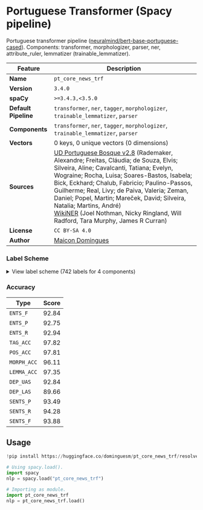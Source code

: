 # Portuguese Transformer (Spacy pipeline)

Portuguese transformer pipeline ([neuralmind/bert-base-portuguese-cased](https://huggingface.co/neuralmind/bert-base-portuguese-cased)). Components: transformer, morphologizer, parser, ner, attribute_ruler, lemmatizer (trainable_lemmatizer).

| Feature | Description |
| --- | --- |
| **Name** | `pt_core_news_trf` |
| **Version** | `3.4.0` |
| **spaCy** | `>=3.4.3,<3.5.0` |
| **Default Pipeline** | `transformer`, `ner`, `tagger`, `morphologizer`, `trainable_lemmatizer`, `parser` |
| **Components** | `transformer`, `ner`, `tagger`, `morphologizer`, `trainable_lemmatizer`, `parser` |
| **Vectors** | 0 keys, 0 unique vectors (0 dimensions) |
| **Sources** | [UD Portuguese Bosque v2.8](https://github.com/UniversalDependencies/UD_Portuguese-Bosque) (Rademaker, Alexandre; Freitas, Cláudia; de Souza, Elvis; Silveira, Aline; Cavalcanti, Tatiana; Evelyn, Wograine; Rocha, Luisa; Soares-Bastos, Isabela; Bick, Eckhard; Chalub, Fabricio; Paulino-Passos, Guilherme; Real, Livy; de Paiva, Valeria; Zeman, Daniel; Popel, Martin; Mareček, David; Silveira, Natalia; Martins, André)<br />[WikiNER](https://figshare.com/articles/Learning_multilingual_named_entity_recognition_from_Wikipedia/5462500) (Joel Nothman, Nicky Ringland, Will Radford, Tara Murphy, James R Curran) |
| **License** | `CC BY-SA 4.0` |
| **Author** | [Maicon Domingues](http://nlp.rocks) |

### Label Scheme

<details>

<summary>View label scheme (742 labels for 4 components)</summary>

| Component | Labels |
| --- | --- |
| **`ner`** | `LOC`, `MISC`, `ORG`, `PER` |
| **`tagger`** | `ADJ`, `ADJ_ADJ`, `ADJ_NOUN`, `ADP`, `ADP_ADV`, `ADP_DET`, `ADP_NUM`, `ADP_PRON`, `ADP_PROPN`, `ADV`, `ADV_PRON`, `AUX`, `AUX_PRON`, `CCONJ`, `CCONJ_PRON`, `DET`, `INTJ`, `NOUN`, `NUM`, `PART`, `PART_NOUN`, `PART_NUM`, `PRON`, `PROPN`, `PROPN_PROPN`, `PUNCT`, `SCONJ`, `SCONJ_DET`, `SCONJ_PRON`, `SYM`, `VERB`, `VERB_PRON`, `VERB_PRON_PRON`, `VERB_SCONJ`, `X` |
| **`morphologizer`** | `Gender=Masc\|Number=Sing\|POS=PROPN`, `Definite=Def\|Gender=Masc\|Number=Sing\|POS=ADP\|PronType=Art`, `Gender=Masc\|Number=Sing\|POS=NOUN`, `Gender=Fem\|Number=Sing\|POS=PROPN`, `ExtPos=PROPN\|Gender=Fem\|Number=Sing\|POS=PROPN`, `Number=Sing\|POS=PROPN`, `Gender=Fem\|Number=Sing\|POS=VERB\|VerbForm=Part`, `POS=ADV`, `Mood=Ind\|Number=Sing\|POS=VERB\|Person=3\|Tense=Pres\|VerbForm=Fin`, `Definite=Ind\|Gender=Masc\|Number=Sing\|POS=DET\|PronType=Art`, `Gender=Masc\|Number=Sing\|POS=ADJ\|Typo=Yes`, `POS=PUNCT`, `POS=VERB\|VerbForm=Ger`, `Definite=Ind\|Gender=Fem\|Number=Sing\|POS=DET\|PronType=Art`, `Gender=Fem\|Number=Sing\|POS=NOUN`, `Gender=Fem\|Number=Sing\|POS=ADJ`, `Definite=Def\|Gender=Fem\|Number=Sing\|POS=DET\|PronType=Art`, `NumType=Card\|POS=NUM`, `POS=SYM`, `Definite=Def\|Gender=Masc\|Number=Plur\|POS=ADP\|PronType=Art`, `Gender=Masc\|Number=Plur\|POS=NOUN`, `Definite=Def\|Gender=Masc\|Number=Sing\|POS=DET\|PronType=Art`, `ExtPos=PROPN\|Gender=Masc\|Number=Sing\|POS=PROPN`, `Gender=Masc\|Number=Sing\|POS=DET\|PronType=Ind`, `Gender=Masc\|Number=Sing\|POS=ADP\|PronType=Dem`, `Gender=Masc\|Number=Sing\|POS=PRON\|PronType=Rel`, `Definite=Def\|Gender=Fem\|Number=Sing\|POS=ADP\|PronType=Art`, `Mood=Ind\|Number=Sing\|POS=AUX\|Person=3\|Tense=Pres\|VerbForm=Fin`, `POS=CCONJ`, `Mood=Ind\|Number=Plur\|POS=VERB\|Person=3\|VerbForm=Fin`, `POS=SCONJ`, `Case=Acc\|Gender=Masc\|Number=Sing\|POS=PRON\|Person=3\|PronType=Prs`, `POS=VERB\|VerbForm=Inf`, `Case=Nom\|Gender=Masc\|Number=Plur\|POS=PRON\|Person=3\|PronType=Prs`, `Case=Acc\|Gender=Masc\|Number=Plur\|POS=PRON\|Person=3\|PronType=Prs`, `Mood=Ind\|Number=Plur\|POS=VERB\|Person=3\|Tense=Pres\|VerbForm=Fin`, `POS=ADV\|Polarity=Neg`, `Gender=Masc\|Number=Sing\|POS=PRON\|PronType=Dem`, `Mood=Ind\|Number=Plur\|POS=AUX\|Person=3\|Tense=Pres\|VerbForm=Fin`, `Gender=Fem\|Number=Plur\|POS=PRON\|PronType=Ind`, `Definite=Def\|Gender=Fem\|Number=Plur\|POS=ADP\|PronType=Art`, `Gender=Fem\|Number=Plur\|POS=NOUN`, `Gender=Masc\|Number=Sing\|POS=ADJ`, `POS=ADP`, `Definite=Def\|Gender=Fem\|Number=Plur\|POS=DET\|PronType=Art`, `Gender=Masc\|NumType=Ord\|Number=Sing\|POS=ADJ`, `POS=AUX\|VerbForm=Inf`, `Gender=Fem\|Number=Sing\|POS=VERB\|VerbForm=Part\|Voice=Pass`, `Gender=Masc\|Number=Plur\|POS=ADJ`, `Mood=Ind\|Number=Sing\|POS=VERB\|Person=3\|Tense=Past\|VerbForm=Fin`, `ExtPos=CCONJ\|POS=ADV`, `Gender=Masc\|Number=Plur\|POS=DET\|PronType=Ind`, `POS=AUX\|VerbForm=Ger`, `Mood=Ind\|Number=Sing\|POS=VERB\|Person=3\|Tense=Fut\|VerbForm=Fin`, `Gender=Fem\|Number=Plur\|POS=ADJ`, `Mood=Ind\|Number=Sing\|POS=AUX\|Person=3\|Tense=Fut\|VerbForm=Fin`, `Definite=Def\|Gender=Masc\|Number=Plur\|POS=DET\|PronType=Art`, `Gender=Masc\|Number=Plur\|POS=VERB\|VerbForm=Part`, `Mood=Sub\|Number=Sing\|POS=VERB\|Tense=Pres\|VerbForm=Fin`, `Mood=Cnd\|Number=Sing\|POS=VERB\|Person=3\|VerbForm=Fin`, `POS=VERB\|VerbForm=Part`, `Number=Sing\|POS=VERB\|Person=3\|VerbForm=Inf`, `ExtPos=NOUN\|Gender=Fem\|Number=Sing\|POS=NOUN`, `Gender=Masc\|Number=Sing\|POS=VERB\|VerbForm=Part\|Voice=Pass`, `Gender=Masc\|Number=Sing\|POS=DET\|PronType=Dem`, `Mood=Ind\|Number=Sing\|POS=AUX\|Person=3\|Tense=Imp\|VerbForm=Fin`, `Mood=Ind\|Number=Sing\|POS=AUX\|Person=3\|Tense=Past\|VerbForm=Fin`, `Mood=Cnd\|Number=Sing\|POS=AUX\|Person=3\|VerbForm=Fin`, `Mood=Ind\|Number=Sing\|POS=VERB\|Person=3\|Tense=Imp\|VerbForm=Fin`, `ExtPos=ADP\|POS=ADV`, `Gender=Fem\|Number=Plur\|POS=DET\|PronType=Dem`, `ExtPos=AUX\|Mood=Ind\|Number=Plur\|POS=VERB\|Person=3\|VerbForm=Fin`, `Gender=Fem\|Number=Plur\|POS=PRON\|PronType=Dem`, `Gender=Fem\|Number=Plur\|POS=PRON\|PronType=Rel`, `Mood=Ind\|Number=Plur\|POS=AUX\|Person=3\|Tense=Imp\|VerbForm=Fin`, `Gender=Fem\|Number=Plur\|POS=VERB\|VerbForm=Part`, `ExtPos=CCONJ\|POS=CCONJ`, `Mood=Sub\|Number=Sing\|POS=VERB\|Person=3\|Tense=Pres\|VerbForm=Fin`, `Mood=Ind\|Number=Plur\|POS=VERB\|Person=3\|Tense=Imp\|VerbForm=Fin`, `Number=Sing\|POS=PRON\|PronType=Rel`, `Gender=Masc\|Number=Sing\|POS=PRON\|PronType=Ind`, `Gender=Fem\|Number=Sing\|POS=DET\|PronType=Prs`, `Case=Nom\|Gender=Masc\|Number=Sing\|POS=PRON\|Person=3\|PronType=Prs`, `Gender=Masc\|Number=Sing\|POS=PRON\|PronType=Int`, `Gender=Masc\|Number=Plur\|POS=DET\|PronType=Tot`, `Case=Nom\|Number=Sing\|POS=PRON\|Person=1\|PronType=Prs`, `Mood=Sub\|Number=Sing\|POS=VERB\|Person=1\|Tense=Imp\|VerbForm=Fin`, `Mood=Cnd\|Number=Sing\|POS=VERB\|Person=1\|VerbForm=Fin`, `Gender=Fem\|Number=Plur\|POS=DET\|PronType=Prs`, `Mood=Cnd\|Number=Plur\|POS=VERB\|Person=3\|VerbForm=Fin`, `Gender=Fem\|Number=Plur\|POS=DET\|PronType=Tot`, `Gender=Fem\|Number=Plur\|POS=DET\|PronType=Ind`, `POS=AUX\|VerbForm=Part`, `Number=Plur\|POS=AUX\|Person=3\|VerbForm=Inf`, `Gender=Fem\|Number=Plur\|POS=VERB\|VerbForm=Part\|Voice=Pass`, `Gender=Fem\|Number=Sing\|POS=PRON\|PronType=Rel`, `Mood=Ind\|Number=Sing\|POS=VERB\|Person=1\|Tense=Pres\|VerbForm=Fin`, `Mood=Ind\|Number=Sing\|POS=AUX\|Person=1\|Tense=Pres\|VerbForm=Fin`, `ExtPos=INTJ\|POS=AUX`, `Number=Sing\|POS=DET\|PronType=Art`, `NumType=Card\|Number=Sing\|POS=NUM`, `ExtPos=PROPN\|Gender=Masc\|Number=Sing\|POS=DET\|PronType=Art`, `Number=Plur\|POS=VERB\|Person=3\|VerbForm=Inf`, `Gender=Fem\|Number=Sing\|POS=NOUN\|Typo=Yes`, `ExtPos=SCONJ\|Gender=Masc\|Number=Sing\|POS=ADP\|PronType=Dem`, `Case=Acc\|POS=PRON\|PronType=Prs`, `Gender=Masc\|Number=Plur\|POS=DET\|PronType=Prs`, `Gender=Masc\|Number=Sing\|POS=DET\|PronType=Prs`, `Gender=Masc\|Number=Plur\|POS=PRON\|PronType=Rel`, `Gender=Masc\|Number=Sing\|POS=VERB\|VerbForm=Part`, `Gender=Fem\|NumType=Ord\|Number=Sing\|POS=ADJ`, `Number=Plur\|POS=PROPN`, `Gender=Masc\|Number=Plur\|POS=PROPN`, `Mood=Ind\|Number=Plur\|POS=AUX\|Person=3\|VerbForm=Fin`, `Gender=Masc\|Number=Plur\|POS=VERB\|VerbForm=Part\|Voice=Pass`, `Gender=Fem\|Number=Sing\|POS=DET\|PronType=Dem`, `Mood=Sub\|Number=Sing\|POS=AUX\|Person=3\|Tense=Pres\|VerbForm=Fin`, `Gender=Fem\|Number=Sing\|POS=DET\|PronType=Tot`, `Gender=Fem\|Number=Sing\|POS=DET\|PronType=Ind`, `Gender=Fem\|Number=Sing\|POS=ADP\|PronType=Dem`, `ExtPos=SCONJ\|POS=ADV`, `Mood=Sub\|Number=Sing\|POS=VERB\|Person=3\|Tense=Imp\|VerbForm=Fin`, `ExtPos=PROPN\|Number=Sing\|POS=PROPN`, `Gender=Masc\|NumType=Ord\|Number=Plur\|POS=ADJ`, `Abbr=Yes\|Gender=Fem\|Number=Sing\|POS=NOUN`, `Abbr=Yes\|Gender=Masc\|Number=Sing\|POS=NOUN`, `Gender=Fem\|Number=Plur\|POS=ADP\|PronType=Dem`, `Case=Acc\|Gender=Fem\|Number=Sing\|POS=PRON\|Person=3\|PronType=Prs`, `Definite=Def\|Gender=Fem\|Number=Sing\|POS=SCONJ\|PronType=Art`, `Number=Sing\|POS=AUX\|Person=3\|VerbForm=Inf`, `Case=Nom\|Gender=Fem\|Number=Sing\|POS=PRON\|Person=3\|PronType=Prs`, `Mood=Cnd\|Number=Plur\|POS=AUX\|Person=3\|VerbForm=Fin`, `Definite=Def\|Gender=Masc\|Number=Sing\|POS=SCONJ\|PronType=Art`, `Gender=Masc\|Number=Sing\|POS=DET\|PronType=Tot`, `Mood=Sub\|Number=Plur\|POS=AUX\|Person=3\|Tense=Imp\|VerbForm=Fin`, `Case=Acc\|Gender=Masc\|Number=Plur\|POS=VERB\|Person=3\|PronType=Prs\|VerbForm=Inf`, `Definite=Def\|Gender=Masc\|Number=Sing\|POS=PRON\|PronType=Art`, `ExtPos=AUX\|Mood=Ind\|Number=Sing\|POS=VERB\|Person=3\|Tense=Past\|VerbForm=Fin`, `Mood=Sub\|Number=Plur\|POS=VERB\|Person=3\|Tense=Imp\|VerbForm=Fin`, `Case=Dat\|POS=PRON\|PronType=Prs`, `Definite=Def\|Gender=Fem\|Number=Sing\|POS=DET\|PronType=Art\|Typo=Yes`, `Case=Acc\|Gender=Masc\|Number=Sing\|POS=PRON\|PronType=Prs`, `Case=Nom\|Gender=Fem\|Number=Plur\|POS=PRON\|Person=3\|PronType=Prs`, `Gender=Masc\|Number=Plur\|POS=NOUN\|Typo=Yes`, `Case=Acc\|Gender=Masc\|Mood=Ind\|Number=Sing\|POS=VERB\|Person=3\|PronType=Prs\|Tense=Pres\|VerbForm=Fin`, `Case=Acc\|Gender=Fem\|Mood=Ind\|Number=Sing\|POS=VERB\|Person=3\|PronType=Prs\|Tense=Pres\|VerbForm=Fin`, `Mood=Sub\|Number=Plur\|POS=VERB\|Person=3\|Tense=Pres\|VerbForm=Fin`, `Case=Acc\|Gender=Masc\|Number=Plur\|POS=VERB\|Person=3\|PronType=Prs\|VerbForm=Ger`, `Case=Dat\|Gender=Masc\|Number=Sing\|POS=PRON\|Person=3\|PronType=Prs`, `Gender=Masc\|Number=Sing\|POS=PRON\|Person=3\|PronType=Prs`, `Definite=Def\|Gender=Masc\|Number=Plur\|POS=PRON\|PronType=Art`, `Gender=Fem\|Number=Sing\|POS=PRON\|PronType=Ind`, `Gender=Fem\|NumType=Ord\|Number=Plur\|POS=ADJ`, `Definite=Def\|ExtPos=ADV\|Gender=Fem\|Number=Plur\|POS=ADP\|PronType=Art`, `Case=Acc\|Gender=Masc\|Number=Sing\|POS=PRON\|Person=1\|PronType=Prs`, `Case=Acc\|Gender=Fem\|Number=Sing\|POS=AUX\|Person=3\|PronType=Prs\|VerbForm=Inf`, `ExtPos=PROPN\|Gender=Fem\|Number=Sing\|POS=NOUN`, `ExtPos=CCONJ\|POS=VERB\|VerbForm=Ger`, `Mood=Ind\|Number=Plur\|POS=VERB\|Person=1\|Tense=Pres\|VerbForm=Fin`, `Case=Acc\|Mood=Ind\|Number=Sing\|POS=VERB\|Person=3\|PronType=Prs\|Tense=Pres\|VerbForm=Fin`, `Gender=Masc\|Number=Plur\|POS=PRON\|Person=3\|PronType=Prs`, `ExtPos=ADV\|POS=ADP`, `ExtPos=AUX\|Mood=Ind\|Number=Sing\|POS=VERB\|Person=3\|Tense=Pres\|VerbForm=Fin`, `Case=Dat\|Mood=Ind\|Number=Sing\|POS=VERB\|Person=1,3\|PronType=Prs\|Tense=Past\|VerbForm=Fin`, `Mood=Ind\|Number=Sing\|POS=VERB\|Person=1\|Tense=Past\|VerbForm=Fin`, `Abbr=Yes\|ExtPos=PROPN\|Gender=Fem\|Number=Sing\|POS=PROPN`, `Gender=Masc\|Number=Sing\|POS=DET\|PronType=Neg`, `Gender=Fem\|Number=Sing\|POS=PRON\|Person=3\|PronType=Prs`, `Case=Acc\|Gender=Masc\|Number=Sing\|POS=VERB\|Person=3\|PronType=Prs\|VerbForm=Ger`, `ExtPos=SCONJ\|POS=SCONJ`, `Gender=Masc\|Number=Sing\|POS=VERB\|VerbForm=Inf`, `Case=Acc\|Number=Sing\|POS=PRON\|Person=1\|PronType=Prs`, `Gender=Masc\|Number=Plur\|POS=PRON\|PronType=Ind`, `Definite=Ind\|Gender=Fem\|Number=Sing\|POS=ADP\|PronType=Art`, `Case=Dat\|Gender=Masc\|Mood=Ind\|Number=Sing\|POS=VERB\|Person=3\|PronType=Prs\|Tense=Past\|VerbForm=Fin`, `Case=Acc\|Mood=Ind\|Number=Sing\|POS=VERB\|Person=3\|PronType=Prs\|Tense=Pres\|VerbForm=Fin\|Voice=Pass`, `Definite=Def\|Gender=Masc\|Number=Plur\|POS=DET\|PronType=Art\|Typo=Yes`, `Mood=Ind\|Number=Plur\|POS=AUX\|Person=3\|Tense=Fut\|VerbForm=Fin`, `Mood=Ind\|Number=Plur\|POS=VERB\|Person=3\|Tense=Pqp\|VerbForm=Fin`, `Degree=Abs\|Gender=Masc\|Number=Sing\|POS=ADJ`, `ExtPos=NOUN\|Gender=Masc\|Number=Sing\|POS=NOUN`, `Mood=Sub\|Number=Plur\|POS=AUX\|Person=3\|Tense=Pres\|VerbForm=Fin`, `Gender=Fem\|Number=Sing\|POS=DET\|PronType=Neg`, `ExtPos=PROPN\|Gender=Fem\|Number=Plur\|POS=PROPN`, `Gender=Fem\|Number=Plur\|POS=PROPN`, `Gender=Fem\|Number=Sing\|POS=PRON\|PronType=Dem`, `Gender=Fem\|Number=Plur\|POS=PRON\|PronType=Int`, `Mood=Ind\|Number=Plur\|POS=VERB\|Person=1\|Tense=Past\|VerbForm=Fin`, `Number=Sing\|POS=PRON\|PronType=Int`, `Mood=Ind\|Number=Sing\|POS=AUX\|Person=1\|Tense=Past\|VerbForm=Fin`, `ExtPos=SCONJ\|POS=ADP`, `Definite=Ind\|Gender=Masc\|Number=Sing\|POS=ADP\|PronType=Art`, `ExtPos=PROPN\|Gender=Fem\|Number=Sing\|POS=PROPN\|PronType=Art`, `Mood=Ind\|POS=VERB\|Person=3\|Tense=Pres\|VerbForm=Fin`, `ExtPos=NOUN\|POS=ADP`, `Gender=Masc\|NumType=Mult\|Number=Sing\|POS=NUM`, `ExtPos=ADV\|POS=ADV`, `Gender=Masc\|Number=Sing\|POS=DET\|PronType=Emp`, `Gender=Fem\|Number=Sing\|POS=DET\|PronType=Int`, `Case=Acc\|Gender=Masc\|Mood=Ind\|Number=Sing\|POS=VERB\|Person=3\|PronType=Prs\|Tense=Past\|VerbForm=Fin`, `ExtPos=NOUN\|Gender=Masc\|Number=Sing\|POS=ADJ`, `Mood=Ind\|Number=Plur\|POS=VERB\|Person=3\|Tense=Fut\|VerbForm=Fin`, `Case=Acc\|Gender=Masc\|POS=PRON\|PronType=Prs`, `Gender=Fem\|Number=Sing\|POS=DET\|PronType=Rel`, `ExtPos=NOUN\|POS=X`, `POS=X`, `ExtPos=NOUN\|Gender=Masc\|Number=Plur\|POS=NOUN`, `Gender=Masc\|Number=Plur\|POS=PRON\|PronType=Dem`, `Gender=Masc\|Number=Plur\|POS=ADP\|PronType=Dem`, `Definite=Def\|Gender=Masc\|Number=Plur\|POS=PRON\|PronType=Dem`, `ExtPos=AUX\|Mood=Ind\|Number=Sing\|POS=VERB\|Person=3\|Tense=Fut\|VerbForm=Fin`, `Gender=Masc\|Number=Plur\|POS=DET\|PronType=Dem`, `Gender=Fem\|Number=Sing\|POS=DET\|PronType=Emp`, `Gender=Masc\|Number=Sing\|POS=DET`, `ExtPos=ADP\|POS=ADP`, `POS=NOUN`, `Gender=Masc\|NumType=Ord\|Number=Sing\|POS=NOUN`, `Case=Acc\|Number=Sing\|POS=PRON\|Person=3\|PronType=Prs`, `Gender=Masc\|Number=Sing\|POS=ADP\|PronType=Art`, `ExtPos=AUX\|Mood=Cnd\|Number=Sing\|POS=VERB\|Person=3\|VerbForm=Fin`, `Gender=Fem\|Number=Plur\|POS=ADP\|PronType=Art`, `Mood=Sub\|Number=Sing\|POS=VERB\|Person=3\|Tense=Fut\|VerbForm=Fin`, `Mood=Sub\|Number=Sing\|POS=AUX\|Person=3\|Tense=Fut\|VerbForm=Fin`, `Mood=Ind\|Number=Plur\|POS=AUX\|Person=1\|Tense=Pres\|VerbForm=Fin`, `Gender=Masc\|Number=Plur\|POS=DET\|PronType=Art`, `Case=Acc\|Gender=Masc\|Number=Sing\|POS=VERB\|Person=3\|PronType=Prs\|Typo=Yes\|VerbForm=Inf`, `Gender=Masc\|Number=Plur\|POS=PRON\|PronType=Tot`, `Case=Nom\|Gender=Masc\|Number=Plur\|POS=PRON\|Person=1\|PronType=Prs`, `Gender=Masc\|Number=Plur\|POS=PRON\|Person=1\|PronType=Prs`, `Case=Acc\|Gender=Masc\|Mood=Ind\|Number=Sing\|POS=VERB\|Person=3\|PronType=Prs\|Tense=Pqp\|VerbForm=Fin`, `Case=Acc\|Gender=Fem\|Mood=Ind\|Number=Sing\|POS=VERB\|Person=3\|PronType=Prs\|Tense=Pqp\|VerbForm=Fin`, `Gender=Masc\|Number=Sing\|POS=DET\|PronType=Art`, `Gender=Masc\|Number=Sing\|POS=ADV\|PronType=Ind`, `POS=ADV\|Typo=Yes`, `Abbr=Yes\|Gender=Masc\|Number=Sing\|POS=ADJ`, `Gender=Masc\|Number=Sing\|POS=SCONJ\|PronType=Dem`, `Mood=Ind\|Number=Sing\|POS=VERB\|Person=2\|Tense=Past\|VerbForm=Fin`, `Mood=Sub\|Number=Sing\|POS=AUX\|Tense=Imp\|VerbForm=Fin`, `Case=Dat\|Gender=Masc\|Number=Sing\|POS=VERB\|Person=3\|PronType=Prs\|VerbForm=Inf`, `POS=PRON\|PronType=Rel`, `ExtPos=ADV\|Gender=Masc\|Number=Sing\|POS=ADJ`, `Case=Acc\|Gender=Fem\|Mood=Ind\|Number=Sing\|POS=VERB\|Person=3\|PronType=Prs\|Tense=Past\|VerbForm=Fin`, `Case=Acc\|Gender=Fem\|Number=Plur\|POS=PRON\|Person=3\|PronType=Prs`, `Mood=Sub\|POS=VERB\|Person=3\|Tense=Pres\|VerbForm=Fin`, `Mood=Sub\|Number=Plur\|POS=AUX\|Person=3\|Tense=Fut\|VerbForm=Fin`, `Gender=Fem\|Number=Sing\|POS=ADP\|PronType=Art`, `Mood=Ind\|Number=Sing\|POS=VERB\|Tense=Imp\|VerbForm=Fin`, `Case=Dat\|Gender=Masc\|Number=Sing\|POS=PRON\|Person=1\|PronType=Prs`, `Mood=Ind\|Number=Sing\|POS=VERB\|Person=3\|Tense=Pqp\|VerbForm=Fin`, `Definite=Def\|ExtPos=CCONJ\|Gender=Masc\|Number=Sing\|POS=ADP\|PronType=Art`, `Definite=Def\|ExtPos=SCONJ\|Gender=Masc\|Number=Sing\|POS=ADP\|PronType=Art`, `Mood=Ind\|Number=Sing\|POS=VERB\|Person=1\|Tense=Imp\|VerbForm=Fin`, `Case=Acc\|Gender=Fem\|Number=Sing\|POS=PRON\|Person=1\|PronType=Prs`, `ExtPos=AUX\|Mood=Ind\|Number=Sing\|POS=VERB\|Person=1\|Tense=Past\|VerbForm=Fin`, `Gender=Masc\|Number=Plur\|POS=ADJ\|Voice=Pass`, `Number=Sing\|POS=ADJ`, `ExtPos=ADV\|Gender=Masc\|Number=Plur\|POS=ADP\|PronType=Art`, `Gender=Fem\|Number=Sing\|POS=DET`, `Case=Acc\|Mood=Sub\|Number=Sing\|POS=VERB\|Person=3\|PronType=Prs\|Tense=Pres\|VerbForm=Fin`, `Mood=Imp\|Number=Sing\|POS=VERB\|Person=2\|VerbForm=Fin`, `Mood=Imp\|Number=Sing\|POS=AUX\|Person=2\|VerbForm=Fin`, `Case=Nom\|Gender=Fem\|Number=Sing\|POS=PRON\|Person=1\|PronType=Prs`, `POS=INTJ`, `Number=Sing\|POS=NOUN`, `Case=Nom\|Number=Sing\|POS=PRON\|Person=3\|PronType=Prs`, `Degree=Cmp\|Gender=Masc\|Number=Sing\|POS=ADJ`, `Case=Nom\|Gender=Masc\|Number=Sing\|POS=PRON\|Person=1\|PronType=Prs`, `ExtPos=ADV\|Gender=Masc\|Number=Sing\|POS=PRON\|PronType=Dem`, `Mood=Sub\|Number=Plur\|POS=VERB\|Person=1\|Tense=Pres\|VerbForm=Fin`, `Mood=Ind\|POS=VERB\|Person=3\|Tense=Imp\|VerbForm=Fin`, `ExtPos=PROPN\|Gender=Masc\|Number=Sing\|POS=NOUN`, `Gender=Fem\|Number=Sing\|POS=DET\|PronType=Art`, `Gender=Fem\|Number=Plur\|POS=PRON\|Person=3\|PronType=Prs`, `ExtPos=AUX\|Mood=Ind\|Number=Plur\|POS=VERB\|Person=1\|Tense=Fut\|VerbForm=Fin`, `Degree=Cmp\|POS=ADV`, `Case=Acc\|Gender=Fem\|Number=Plur\|POS=VERB\|Person=3\|PronType=Prs\|VerbForm=Inf`, `Gender=Masc\|Number=Sing\|POS=AUX\|VerbForm=Part`, `Case=Acc\|Number=Plur\|POS=PRON\|Person=1\|PronType=Prs`, `Mood=Sub\|Number=Plur\|POS=VERB\|Person=3\|Tense=Fut\|VerbForm=Fin`, `Case=Acc\|Gender=Masc\|Number=Sing\|POS=VERB\|Person=3\|PronType=Prs\|VerbForm=Inf`, `Gender=Masc\|Number=Sing\|POS=DET\|PronType=Rel`, `Mood=Sub\|Number=Sing\|POS=AUX\|Person=3\|Tense=Imp\|VerbForm=Fin`, `Number=Sing\|POS=PRON\|Person=3\|PronType=Prs`, `Case=Acc\|Gender=Fem\|Number=Sing\|POS=VERB\|Person=3\|PronType=Prs\|VerbForm=Inf`, `Mood=Sub\|Number=Sing\|POS=AUX\|Person=1\|Tense=Imp\|VerbForm=Fin`, `Case=Dat\|Gender=Masc\|Number=Plur\|POS=PRON\|Person=3\|PronType=Prs`, `ExtPos=CCONJ\|POS=ADP`, `Definite=Def\|Gender=Masc\|Number=Sing\|POS=PRON\|PronType=Rel`, `ExtPos=PROPN\|Gender=Masc\|Number=Sing\|POS=PROPN\|PronType=Art`, `Mood=Cnd\|Number=Sing\|POS=VERB\|Person=3\|VerbForm=Fin\|Voice=Pass`, `POS=DET\|PronType=Ind`, `Case=Acc\|Number=Sing\|POS=VERB\|Person=1\|PronType=Prs\|VerbForm=Inf`, `ExtPos=NOUN\|Gender=Masc\|Number=Sing\|POS=X`, `Case=Acc\|POS=VERB\|PronType=Prs\|VerbForm=Inf`, `POS=SCONJ\|VerbForm=Ger`, `Abbr=Yes\|Gender=Masc\|Number=Plur\|POS=NOUN`, `Gender=Masc\|NumType=Card\|Number=Plur\|POS=NUM`, `Gender=Masc\|Number=Plur\|POS=PRON\|PronType=Prs`, `Gender=Fem\|Number=Sing\|POS=PRON\|PronType=Neg`, `ExtPos=PROPN\|Gender=Masc\|Number=Sing\|POS=NUM`, `Number=Sing\|POS=NUM`, `Gender=Masc\|Number=Plur\|POS=ADJ\|Typo=Yes`, `Mood=Cnd\|Number=Sing\|POS=VERB\|VerbForm=Fin`, `Gender=Masc\|Number=Plur\|POS=DET`, `ExtPos=PROPN\|Gender=Masc\|Number=Plur\|POS=PROPN`, `ExtPos=AUX\|POS=VERB\|VerbForm=Inf`, `Definite=Def\|Gender=Fem\|Number=Sing\|POS=PRON\|PronType=Dem`, `Gender=Masc\|Number=Plur\|POS=PRON\|PronType=Int`, `ExtPos=ADJ\|POS=X`, `Gender=Fem\|Number=Sing\|POS=X`, `Abbr=Yes\|Gender=Masc\|Number=Sing\|POS=PROPN`, `Gender=Masc\|Number=Sing\|POS=PRON`, `Number=Sing\|POS=ADP`, `Definite=Def\|Gender=Fem\|Number=Plur\|POS=ADP\|PronType=Art\|Typo=Yes`, `Gender=Fem\|Number=Sing\|POS=PRON\|PronType=Rel\|Typo=Yes`, `Case=Dat\|Gender=Fem\|Number=Sing\|POS=PRON\|Person=3\|PronType=Prs`, `Mood=Sub\|Number=Sing\|POS=VERB\|Tense=Fut\|VerbForm=Fin`, `Case=Acc\|Gender=Masc\|Mood=Ind\|Number=Plur,Sing\|POS=VERB\|Person=3\|PronType=Prs\|Tense=Pres\|VerbForm=Fin`, `ExtPos=AUX\|Mood=Ind\|Number=Plur\|POS=VERB\|Person=3\|Tense=Pres\|VerbForm=Fin`, `ExtPos=AUX\|Mood=Sub\|Number=Sing\|POS=VERB\|Person=3\|Tense=Pres\|VerbForm=Fin`, `Abbr=Yes\|Gender=Fem\|Number=Sing\|POS=PROPN`, `Mood=Ind\|Number=Sing\|POS=AUX\|Person=1\|Tense=Imp\|VerbForm=Fin`, `Definite=Def\|Gender=Masc\|Number=Sing\|POS=PRON\|PronType=Dem`, `Case=Acc\|Number=Sing\|POS=VERB\|Person=3\|PronType=Prs\|VerbForm=Ger`, `Case=Acc\|Gender=Fem\|POS=PRON\|PronType=Prs`, `Definite=Def\|Gender=Masc\|Number=Plur\|POS=ADP\|PronType=Art\|Typo=Yes`, `ExtPos=AUX\|Mood=Ind\|Number=Plur\|POS=VERB\|Person=3\|Tense=Fut\|VerbForm=Fin`, `Definite=Def\|Gender=Masc\|Number=Plur\|POS=SCONJ\|PronType=Art`, `Case=Dat\|Mood=Ind\|Number=Plur,Sing\|POS=VERB\|Person=1,3\|PronType=Prs\|Tense=Pres\|VerbForm=Fin`, `Case=Dat\|Number=Sing\|POS=PRON\|Person=1\|PronType=Prs`, `Definite=Def\|Gender=Fem\|Number=Sing\|POS=ADP\|PronType=Art\|Typo=Yes`, `ExtPos=AUX\|Mood=Sub\|Number=Sing\|POS=VERB\|Person=3\|Tense=Past\|VerbForm=Fin`, `Definite=Ind\|Gender=Fem\|Number=Sing\|POS=DET\|PronType=Art\|Typo=Yes`, `NumType=Ord\|POS=ADJ`, `Gender=Masc\|POS=NOUN`, `Gender=Fem\|Number=Plur\|POS=DET\|PronType=Int`, `ExtPos=NOUN\|Gender=Masc\|Number=Sing\|POS=PROPN`, `ExtPos=PROPN\|Gender=Masc\|POS=PROPN`, `Gender=Masc\|POS=PROPN`, `Gender=Fem\|Number=Plur\|POS=DET`, `ExtPos=ADJ\|POS=ADP`, `ExtPos=ADJ\|POS=ADV`, `Gender=Masc\|Number=Plur\|POS=PRON`, `Case=Acc\|Gender=Fem\|Mood=Ind\|Number=Plur\|POS=VERB\|Person=3\|PronType=Prs\|Tense=Pres\|VerbForm=Fin`, `Mood=Ind\|Number=Sing\|POS=VERB\|Person=1\|Tense=Fut\|VerbForm=Fin`, `Definite=Def\|Gender=Fem\|Number=Plur\|POS=DET\|PronType=Art\|Typo=Yes`, `ExtPos=ADP\|Gender=Masc\|Number=Sing\|POS=ADP\|PronType=Dem`, `Gender=Masc\|Number=Sing\|POS=SCONJ\|PronType=Rel`, `Gender=Masc\|Number=Sing\|POS=VERB\|Tense=Past\|VerbForm=Part`, `ExtPos=AUX\|Mood=Ind\|Number=Plur\|POS=VERB\|Person=1\|Tense=Past\|VerbForm=Fin`, `Case=Nom\|Number=Plur\|POS=PRON\|Person=1\|PronType=Prs`, `ExtPos=NOUN\|POS=ADV`, `Gender=Fem\|Number=Sing\|POS=ADJ\|Typo=Yes`, `Gender=Masc\|Number=Sing\|POS=DET\|PronType=Int`, `ExtPos=NOUN\|Gender=Fem\|Number=Plur\|POS=NOUN`, `ExtPos=CCONJ\|Gender=Masc\|Number=Sing\|POS=PRON\|PronType=Dem`, `Gender=Fem\|Number=Sing\|POS=PRON\|PronType=Int`, `Gender=Masc\|Number=Sing\|POS=PRON\|PronType=Prs`, `Mood=Ind\|Number=Plur\|POS=VERB\|Person=1\|Tense=Fut\|VerbForm=Fin`, `Number=Plur\|POS=AUX\|Person=1\|VerbForm=Inf`, `Mood=Ind\|Number=Plur\|POS=VERB\|Person=1\|Tense=Imp\|VerbForm=Fin`, `ExtPos=ADV\|POS=X`, `Gender=Masc\|Number=Sing\|POS=X`, `POS=NUM`, `ExtPos=NOUN\|NumType=Ord\|POS=NUM`, `Number=Sing\|POS=PRON\|Person=1\|PronType=Prs`, `Case=Dat\|Gender=Fem\|Number=Sing\|POS=PRON\|Person=1\|PronType=Prs`, `Gender=Fem\|Number=Sing\|POS=PRON\|Person=1\|PronType=Prs`, `Mood=Sub\|Number=Sing\|POS=VERB\|Person=1\|Tense=Pres\|VerbForm=Fin`, `Case=Acc\|Gender=Fem\|Number=Sing\|POS=VERB\|Person=3\|PronType=Prs\|VerbForm=Ger`, `Mood=Ind\|Number=Plur\|POS=VERB\|Person=2\|Tense=Pres\|VerbForm=Fin`, `Case=Nom\|Number=Plur\|POS=PRON\|Person=2\|PronType=Prs`, `ExtPos=AUX\|POS=VERB\|VerbForm=Ger`, `ExtPos=AUX\|Mood=Ind\|Number=Sing\|POS=VERB\|Person=3\|Tense=Imp\|VerbForm=Fin`, `Case=Acc\|POS=VERB\|PronType=Prs\|VerbForm=Ger`, `Case=Nom\|Number=Plur\|POS=PRON\|Person=3\|PronType=Prs`, `Number=Plur\|POS=PRON\|Person=1\|PronType=Prs`, `Gender=Masc\|Number=Plur\|POS=DET\|PronType=Emp`, `Number=Plur\|POS=VERB\|Person=1\|VerbForm=Inf`, `Gender=Masc\|Number=Sing\|POS=PRON\|PronType=Neg`, `Mood=Sub\|Number=Plur\|POS=VERB\|Person=1\|Tense=Imp\|VerbForm=Fin`, `Mood=Ind\|Number=Sing\|POS=VERB\|Person=3\|Tense=Pres\|VerbForm=Fin\|Voice=Pass`, `Case=Acc\|Number=Sing\|POS=VERB\|Person=3\|PronType=Prs\|VerbForm=Inf`, `Gender=Masc\|Number=Plur\|POS=ADP\|PronType=Art`, `Gender=Masc\|Number=Sing\|POS=PRON\|PronType=Tot`, `Gender=Masc\|Number=Plur\|POS=DET\|PronType=Int`, `Case=Acc\|Gender=Fem\|Mood=Ind\|Number=Plur\|POS=VERB\|Person=3\|PronType=Prs\|VerbForm=Fin`, `Gender=Fem\|Number=Plur\|POS=DET\|PronType=Rel`, `Gender=Fem\|Number=Plur\|POS=DET\|PronType=Art`, `Case=Acc\|Gender=Fem\|Mood=Ind\|Number=Plur\|POS=VERB\|Person=3\|PronType=Prs\|Tense=Imp\|VerbForm=Fin`, `ExtPos=NOUN\|NumType=Card\|POS=PART`, `ExtPos=NUM\|Gender=Masc\|NumType=Frac\|Number=Sing\|POS=NUM`, `Gender=Masc\|NumType=Card\|Number=Sing\|POS=NUM`, `Number=Plur\|POS=NOUN`, `Case=Acc\|Gender=Masc\|Mood=Ind\|Number=Plur\|POS=VERB\|Person=3\|PronType=Prs\|Tense=Pres\|VerbForm=Fin`, `Definite=Ind\|ExtPos=SCONJ\|Gender=Fem\|Number=Sing\|POS=DET\|PronType=Art`, `ExtPos=NOUN\|Gender=Fem\|Number=Sing\|POS=PROPN`, `Mood=Ind\|Number=Sing\|POS=AUX\|Person=1\|Tense=Fut\|VerbForm=Fin`, `Mood=Cnd\|Number=Sing\|POS=AUX\|Person=1\|VerbForm=Fin`, `Case=Acc\|Gender=Masc\|Number=Plur,Sing\|POS=VERB\|Person=1,3\|PronType=Prs\|VerbForm=Inf`, `Gender=Masc\|Number=Plur\|POS=DET\|Poss=Yes\|PronType=Prs`, `Number=Sing\|POS=CCONJ`, `Case=Dat\|Number=Sing\|POS=PRON\|Person=3\|PronType=Prs`, `Mood=Sub\|Number=Plur\|POS=VERB\|Person=1\|Tense=Fut\|VerbForm=Fin`, `Definite=Def\|ExtPos=PROPN\|Gender=Masc\|Number=Sing\|POS=ADP\|PronType=Art`, `Definite=Def\|ExtPos=PROPN\|Gender=Fem\|Number=Sing\|POS=ADP\|PronType=Art`, `Degree=Cmp\|Gender=Fem\|Number=Sing\|POS=ADJ`, `Abbr=Yes\|Gender=Fem\|Number=Plur\|POS=NOUN`, `NumType=Card\|POS=ADP`, `ExtPos=AUX\|Mood=Sub\|Number=Plur\|POS=VERB\|Person=3\|Tense=Pres\|VerbForm=Fin`, `Definite=Def\|ExtPos=ADV\|Gender=Fem\|Number=Sing\|POS=ADP\|PronType=Art`, `Case=Dat\|Gender=Masc\|Number=Plur\|POS=PRON\|Person=1\|PronType=Prs`, `Gender=Fem\|Number=Sing\|POS=PRON\|PronType=Tot`, `Gender=Fem\|Number=Plur\|POS=PRON\|PronType=Tot`, `Gender=Masc\|Number=Sing\|POS=PROPN\|Typo=Yes`, `Gender=Masc\|Number=Sing\|POS=ADP\|PronType=Rel`, `Mood=Ind\|Number=Sing\|POS=VERB\|Person=1\|Tense=Pqp\|VerbForm=Fin`, `Abbr=Yes\|ExtPos=PROPN\|Gender=Masc\|Number=Sing\|POS=PROPN`, `NumType=Ord\|POS=NUM`, `Case=Acc\|Gender=Fem\|Number=Plur\|POS=VERB\|Person=3\|PronType=Prs\|VerbForm=Ger`, `ExtPos=AUX\|Mood=Ind\|Number=Sing\|POS=VERB\|Person=1\|Tense=Pres\|VerbForm=Fin`, `Case=Acc\|Mood=Ind\|Number=Sing\|POS=VERB\|Person=3\|PronType=Prs\|Tense=Imp\|VerbForm=Fin`, `Case=Acc\|Mood=Ind\|Number=Plur\|POS=VERB\|Person=3\|PronType=Prs\|Tense=Imp\|VerbForm=Fin`, `Case=Acc\|Number=Plur\|POS=PRON\|Person=3\|PronType=Prs`, `Case=Nom\|Gender=Masc\|Number=Sing\|POS=SCONJ\|Person=3\|PronType=Prs`, `ExtPos=PROPN\|POS=X`, `Mood=Ind\|Number=Plur\|POS=AUX\|Person=1\|Tense=Fut\|VerbForm=Fin`, `ExtPos=NOUN\|POS=NOUN`, `Number=Sing\|POS=PRON\|PronType=Tot`, `Number=Sing\|POS=DET\|PronType=Rel`, `Case=Dat\|Gender=Fem\|Mood=Ind\|Number=Sing\|POS=VERB\|Person=3\|PronType=Prs\|Tense=Imp\|VerbForm=Fin`, `Definite=Def\|Gender=Fem\|Number=Plur\|POS=PRON\|PronType=Art`, `POS=PRON\|PronType=Int`, `Mood=Sub\|Number=Sing\|POS=VERB\|Person=1\|Tense=Fut\|VerbForm=Fin`, `Mood=Ind\|Number=Plur\|POS=AUX\|Person=1\|Tense=Past\|VerbForm=Fin`, `Gender=Fem\|Number=Plur\|POS=ADJ\|Typo=Yes`, `Case=Dat\|Number=Sing\|POS=VERB\|Person=3\|PronType=Prs\|VerbForm=Ger`, `Mood=Sub\|Number=Plur\|POS=AUX\|Person=1\|Tense=Pres\|VerbForm=Fin`, `Case=Acc\|Gender=Masc\|Mood=Ind\|Number=Plur\|POS=VERB\|Person=1\|PronType=Prs\|Tense=Pres\|VerbForm=Fin`, `Case=Acc\|Gender=Masc\|Mood=Sub\|Number=Plur\|POS=VERB\|Person=3\|PronType=Prs\|Tense=Pres\|VerbForm=Fin`, `ExtPos=AUX\|Mood=Sub\|Number=Plur\|POS=VERB\|Person=3\|Tense=Fut\|VerbForm=Fin`, `Mood=Ind\|Number=Plur\|POS=VERB\|Person=3\|Tense=Past\|VerbForm=Fin`, `ExtPos=AUX\|POS=VERB\|VerbForm=Part`, `ExtPos=AUX\|Mood=Ind\|Number=Plur\|POS=VERB\|Person=1\|Tense=Pres\|VerbForm=Fin`, `ExtPos=AUX\|Mood=Sub\|Number=Plur\|POS=VERB\|Person=1\|Tense=Imp\|VerbForm=Fin`, `ExtPos=ADP\|Gender=Masc\|Number=Plur\|POS=DET\|PronType=Dem`, `Number=Plur\|POS=ADJ`, `Definite=Def\|POS=ADP\|PronType=Art`, `Number=Sing\|POS=PRON\|PronType=Ind`, `Mood=Ind\|Number=Plur\|POS=AUX\|Person=3\|Tense=Past\|VerbForm=Fin`, `ExtPos=NOUN\|Gender=Masc\|NumType=Frac\|Number=Sing\|POS=NUM`, `Case=Acc\|Gender=Masc\|Mood=Ind\|Number=Sing\|POS=PRON\|Person=3\|PronType=Prs\|Tense=Pres\|VerbForm=Fin`, `Definite=Def\|POS=SCONJ\|PronType=Art`, `Case=Acc\|Mood=Ind\|Number=Sing\|POS=VERB\|Person=3\|PronType=Prs\|Tense=Past\|VerbForm=Fin`, `Gender=Masc\|POS=PRON\|PronType=Ind`, `ExtPos=AUX\|Mood=Ind\|Number=Sing\|POS=VERB\|Person=3\|Tense=Pqp\|VerbForm=Fin`, `Mood=Ind\|Number=Sing\|POS=AUX\|Person=3\|Tense=Pqp\|VerbForm=Fin`, `Mood=Ind\|Number=Sing\|POS=AUX\|Person=2\|Tense=Pres\|VerbForm=Fin`, `Case=Dat\|Gender=Masc\|Mood=Ind\|Number=Sing\|POS=VERB\|Person=3\|PronType=Prs\|Tense=Pres\|VerbForm=Fin`, `Case=Acc\|Gender=Fem\|Mood=Ind\|Number=Plur,Sing\|POS=VERB\|Person=3\|PronType=Prs\|Tense=Pres\|VerbForm=Fin`, `Case=Acc\|Gender=Masc\|POS=VERB\|PronType=Prs\|VerbForm=Inf`, `Case=Acc\|Gender=Fem\|Mood=Ind\|Number=Sing\|POS=VERB\|Person=3\|PronType=Prs\|Tense=Fut\|VerbForm=Fin`, `Gender=Masc\|Number=Plur\|POS=NOUN\|Voice=Pass`, `Gender=Fem\|Number=Plur\|POS=PRON\|Person=1\|PronType=Prs`, `Case=Acc\|Gender=Masc\|Mood=Ind\|Number=Plur\|POS=VERB\|Person=3\|PronType=Prs\|Tense=Past\|VerbForm=Fin`, `ExtPos=AUX\|Mood=Cnd\|Number=Plur\|POS=VERB\|Person=3\|VerbForm=Fin`, `Case=Acc\|Gender=Fem\|Mood=Ind\|Number=Plur\|POS=VERB\|Person=3\|PronType=Prs\|Tense=Past\|VerbForm=Fin`, `Case=Acc\|Mood=Ind\|Number=Sing\|POS=VERB\|Person=3\|PronType=Prs\|Tense=Fut\|VerbForm=Fin`, `ExtPos=AUX\|Number=Sing\|POS=VERB\|Person=3\|VerbForm=Inf`, `Gender=Masc\|Number=Sing\|POS=PART`, `Number=Plur\|POS=DET\|PronType=Ind`, `Case=Acc\|Mood=Ind\|Number=Sing\|POS=AUX\|Person=3\|PronType=Prs\|Tense=Pres\|VerbForm=Fin`, `Case=Dat\|Gender=Masc\|Number=Plur\|POS=VERB\|Person=3\|PronType=Prs\|VerbForm=Inf`, `Gender=Masc\|Number=Sing\|POS=ADV`, `Case=Dat\|Mood=Ind\|Number=Sing\|POS=VERB\|Person=3\|PronType=Prs\|Tense=Past\|VerbForm=Fin`, `Gender=Fem\|Number=Plur\|POS=NOUN\|Typo=Yes`, `Case=Dat\|Gender=Masc\|Number=Sing\|POS=AUX\|Person=3\|PronType=Prs\|VerbForm=Ger`, `NumType=Card\|POS=DET`, `Case=Dat\|Mood=Ind\|Number=Plur,Sing\|POS=VERB\|Person=1,3\|PronType=Prs\|Tense=Past\|VerbForm=Fin`, `Case=Acc\|Mood=Ind\|Number=Plur,Sing\|POS=VERB\|Person=1,3\|PronType=Prs\|Tense=Pres\|VerbForm=Fin`, `Case=Acc\|Mood=Ind\|Number=Sing\|POS=VERB\|Person=1\|PronType=Prs\|Tense=Past\|VerbForm=Fin`, `Case=Acc\|Gender=Masc\|Number=Sing\|POS=PRON\|Person=2\|PronType=Prs`, `Mood=Ind\|Number=Sing\|POS=VERB\|Person=2\|Tense=Pres\|VerbForm=Fin`, `Case=Acc\|Mood=Ind\|Number=Plur\|POS=VERB\|Person=1\|PronType=Prs\|Tense=Pres\|VerbForm=Fin`, `Case=Acc\|Gender=Fem\|Mood=Ind\|Number=Plur,Sing\|POS=VERB\|Person=3\|PronType=Prs\|Tense=Past\|VerbForm=Fin`, `ExtPos=AUX\|Number=Plur\|POS=VERB\|Person=3\|VerbForm=Inf`, `Case=Dat\|Gender=Masc\|Mood=Ind\|Number=Plur,Sing\|POS=VERB\|Person=3\|PronType=Prs\|Tense=Imp\|VerbForm=Fin`, `POS=PRON\|PronType=Prs`, `ExtPos=PROPN\|Gender=Masc\|Number=Plur\|POS=NOUN`, `Case=Dat\|Gender=Fem\|Number=Sing\|POS=VERB\|Person=3\|PronType=Prs\|VerbForm=Inf`, `Case=Dat\|Gender=Masc\|Mood=Ind\|Number=Plur,Sing\|POS=VERB\|Person=3\|PronType=Prs\|Tense=Past\|VerbForm=Fin`, `Case=Acc\|Gender=Masc\|Mood=Ind\|Number=Sing\|POS=VERB\|Person=1,3\|PronType=Prs\|Tense=Past\|VerbForm=Fin`, `Case=Dat\|Gender=Masc\|Mood=Ind\|Number=Plur,Sing\|POS=VERB\|Person=1,3\|PronType=Prs\|Tense=Past\|VerbForm=Fin`, `Mood=Ind\|Number=Sing\|POS=AUX\|Tense=Imp\|VerbForm=Fin`, `ExtPos=ADV\|Gender=Masc\|Number=Sing\|POS=ADP\|PronType=Dem`, `POS=VERB\|VerbForm=Inf\|Voice=Pass`, `Case=Acc\|Mood=Ind\|Number=Plur\|POS=VERB\|Person=1\|PronType=Prs\|Tense=Past\|VerbForm=Fin`, `ExtPos=AUX\|Mood=Ind\|Number=Plur\|POS=VERB\|Person=3\|Tense=Past\|VerbForm=Fin`, `POS=PRON\|Person=3\|PronType=Prs\|Reflex=Yes`, `Number=Plur\|POS=VERB\|Person=3\|Tense=Pres\|VerbForm=Inf`, `Mood=Ind\|Number=Plur\|POS=AUX\|Person=1\|Tense=Imp\|VerbForm=Fin`, `Gender=Masc\|Number=Sing\|POS=PRON\|Person=1\|PronType=Prs`, `Number=Sing\|POS=PROPN\|PronType=Art`, `Case=Dat\|Number=Sing\|POS=VERB\|Person=3\|PronType=Prs\|VerbForm=Inf`, `Case=Acc\|Gender=Masc\|Mood=Ind\|Number=Plur\|POS=AUX\|Person=3\|PronType=Prs\|Tense=Imp\|VerbForm=Fin`, `Case=Acc\|Gender=Masc\|Number=Sing\|POS=VERB\|Person=1\|PronType=Prs\|VerbForm=Inf`, `Gender=Fem\|Number=Sing\|POS=ADJ\|PronType=Dem`, `Case=Acc\|Gender=Masc\|Mood=Ind\|Number=Plur\|POS=VERB\|Person=3\|PronType=Prs\|Tense=Imp\|VerbForm=Fin`, `Case=Acc\|Gender=Masc\|Number=Plur\|POS=PRON\|Person=1\|PronType=Prs`, `Number=Plur\|POS=AUX\|Person=1\|Tense=Past`, `Mood=Ind\|Number=Sing\|POS=VERB\|Person=3\|Tense=Past\|VerbForm=Fin\|Voice=Pass`, `Case=Acc\|Gender=Masc\|Number=Sing\|POS=PRON\|Person=3\|PronType=Dem`, `POS=PRON\|PronType=Dem`, `Case=Acc\|Gender=Masc\|Number=Sing\|POS=ADV\|Person=3\|PronType=Prs`, `POS=PRON\|PronType=Ind`, `Case=Acc\|Gender=Masc\|Mood=Ind\|Number=Plur\|POS=VERB\|Person=3\|PronType=Prs\|Tense=Fut\|VerbForm=Fin`, `ExtPos=AUX\|Mood=Ind\|Number=Plur\|POS=VERB\|Person=3\|Tense=Imp\|VerbForm=Fin`, `ExtPos=SCONJ\|Gender=Masc\|Number=Sing\|POS=VERB\|VerbForm=Part`, `Mood=Ind\|Number=Plur\|POS=VERB\|Person=3\|Tense=Pres\|Typo=Yes\|VerbForm=Fin`, `Case=Acc\|Gender=Fem\|Mood=Ind\|Number=Sing\|POS=VERB\|Person=1,3\|PronType=Prs\|Tense=Past\|VerbForm=Fin`, `ExtPos=NOUN\|Gender=Masc\|Number=Plur\|POS=PROPN`, `Case=Dat\|Mood=Ind\|Number=Sing\|POS=VERB\|Person=1,3\|PronType=Prs\|Tense=Pres\|VerbForm=Fin`, `Gender=Masc\|Number=Sing\|POS=ADV\|Typo=Yes`, `Gender=Masc\|Number=Plur\|POS=DET\|PronType=Rel`, `Gender=Masc\|Number=Sing\|POS=SCONJ`, `Definite=Def\|Gender=Fem\|Number=Plur\|POS=PRON\|PronType=Dem`, `Case=Dat\|Number=Plur\|POS=PRON\|Person=1\|PronType=Prs`, `Case=Acc\|Mood=Ind\|Number=Sing\|POS=AUX\|Person=1\|PronType=Prs\|Tense=Pres\|VerbForm=Fin`, `Mood=Ind\|Number=Plur\|POS=VERB\|Person=3\|Tense=Pres\|VerbForm=Fin\|Voice=Pass`, `ExtPos=ADP\|Gender=Fem\|Number=Plur\|POS=DET\|PronType=Dem`, `ExtPos=CCONJ\|Gender=Masc\|Number=Sing\|POS=ADP\|PronType=Dem`, `Definite=Def\|POS=DET\|PronType=Art`, `Case=Acc\|Gender=Masc\|Mood=Ind\|Number=Sing\|POS=VERB\|Person=3\|PronType=Prs\|Tense=Imp\|VerbForm=Fin`, `ExtPos=ADV\|Gender=Masc\|Number=Sing\|POS=ADP`, `ExtPos=AUX\|Gender=Masc\|Number=Sing\|POS=VERB\|VerbForm=Part`, `Mood=Ind\|Number=Plur\|POS=AUX\|Person=3\|Tense=Pqp\|VerbForm=Fin`, `Case=Acc,Dat\|Gender=Fem\|Mood=Ind\|Number=Sing\|POS=VERB\|Person=3\|PronType=Prs\|Tense=Pres\|VerbForm=Fin`, `Case=Dat\|Gender=Fem\|Mood=Ind\|Number=Sing\|POS=VERB\|Person=3\|PronType=Prs\|Tense=Past\|VerbForm=Fin`, `Case=Acc\|Gender=Fem\|Mood=Ind\|Number=Plur,Sing\|POS=VERB\|Person=3\|PronType=Prs\|Tense=Imp\|VerbForm=Fin`, `Case=Dat\|Gender=Fem\|Mood=Ind\|Number=Sing\|POS=VERB\|Person=3\|PronType=Prs\|Tense=Pres\|VerbForm=Fin`, `POS=DET`, `Gender=Fem\|Number=Plur\|POS=DET\|PronType=Emp`, `Definite=Def\|Gender=Fem\|Number=Sing\|POS=PRON\|PronType=Art`, `Case=Acc\|Gender=Masc\|Mood=Sub\|Number=Sing\|POS=VERB\|Person=3\|PronType=Prs\|Tense=Pres\|VerbForm=Fin`, `Case=Acc\|Gender=Masc\|Mood=Ind\|Number=Sing\|POS=VERB\|Person=1\|PronType=Prs\|Tense=Pres\|VerbForm=Fin`, `Degree=Cmp\|POS=ADJ`, `Gender=Fem\|Number=Plur\|POS=ADP\|PronType=Ind`, `Definite=Def\|ExtPos=SCONJ\|Gender=Fem\|Number=Sing\|POS=SCONJ\|PronType=Art`, `Gender=Masc\|Number=Sing\|POS=NOUN\|Typo=Yes`, `ExtPos=PROPN\|POS=ADV`, `Case=Acc\|Mood=Ind\|Number=Plur\|POS=VERB\|Person=3\|PronType=Prs\|Tense=Pres\|VerbForm=Fin`, `ExtPos=PROPN\|Gender=Fem\|Number=Plur\|POS=NOUN`, `Number=Sing\|POS=VERB\|Person=3\|VerbForm=Inf\|Voice=Pass`, `Case=Acc\|Mood=Ind\|Number=Plur,Sing\|POS=VERB\|Person=1,3\|PronType=Prs\|Tense=Past\|VerbForm=Fin`, `Case=Acc\|Number=Plur\|POS=VERB\|Person=2\|PronType=Prs\|VerbForm=Inf`, `Mood=Sub\|Number=Sing\|POS=VERB\|Person=3\|PronType=Prs\|Tense=Pres\|VerbForm=Fin`, `Case=Acc\|Gender=Masc\|Mood=Ind\|Number=Sing\|POS=AUX\|Person=3\|PronType=Prs\|Tense=Pres\|VerbForm=Fin`, `NumType=Card\|POS=DET\|PronType=Art`, `Gender=Fem,Masc\|Number=Sing\|POS=PROPN`, `Gender=Fem\|NumType=Card\|Number=Plur\|POS=NUM`, `POS=PRON\|PronType=Neg`, `Gender=Fem\|Number=Sing\|POS=SCONJ\|PronType=Dem`, `ExtPos=AUX\|Gender=Masc\|Number=Plur\|POS=VERB\|VerbForm=Part`, `ExtPos=ADJ\|Gender=Fem\|Number=Sing\|POS=X`, `Gender=Fem\|Number=Plur\|POS=NUM`, `Definite=Def\|Gender=Fem\|Number=Plur\|POS=SCONJ\|PronType=Art`, `Case=Dat\|Mood=Ind\|Number=Plur\|POS=VERB\|Person=1\|PronType=Prs\|Tense=Pres\|VerbForm=Fin`, `Gender=Masc\|NumType=Sets\|Number=Sing\|POS=NUM`, `POS=ADV\|PronType=Rel`, `Gender=Masc\|NumType=Ord\|Number=Plur\|POS=ADJ\|Typo=Yes`, `Foreign=Yes\|POS=NOUN`, `Case=Dat\|Gender=Fem\|Number=Sing\|POS=VERB\|Person=3\|PronType=Prs\|VerbForm=Ger`, `Case=Acc\|POS=AUX\|PronType=Prs\|VerbForm=Inf`, `ExtPos=INTJ\|POS=ADV\|Polarity=Neg`, `POS=AUX`, `Gender=Masc\|Number=Plur\|POS=NUM`, `Number=Sing\|POS=DET\|PronType=Ind`, `Number=Plur\|POS=PRON\|PronType=Int`, `Abbr=Yes\|Number=Sing\|POS=PROPN`, `Number=Sing\|POS=VERB\|VerbForm=Part\|Voice=Pass`, `Gender=Fem\|Number=Sing\|POS=DET\|Poss=Yes\|PronType=Prs`, `Gender=Masc\|Number=Plur\|POS=ADP\|PronType=Ind`, `ExtPos=AUX\|Mood=Ind\|Number=Sing\|POS=AUX\|Person=3\|Tense=Pres\|VerbForm=Fin`, `Gender=Fem\|Number=Sing\|POS=PRON\|PronType=Prs`, `Case=Acc\|Gender=Fem\|Mood=Ind\|Number=Sing\|POS=VERB\|Person=1,3\|PronType=Prs\|Tense=Pres\|VerbForm=Fin`, `Definite=Ind\|Gender=Masc\|Number=Sing\|POS=DET\|PronType=Art\|Typo=Yes`, `Case=Acc\|Gender=Fem\|Mood=Ind\|Number=Sing\|POS=VERB\|Person=1\|PronType=Prs\|Tense=Past\|VerbForm=Fin`, `ExtPos=AUX\|Mood=Sub\|Number=Sing\|POS=VERB\|Person=1\|Tense=Fut\|VerbForm=Fin`, `Definite=Ind\|Gender=Fem\|Number=Sing\|POS=SCONJ\|PronType=Art\|Typo=Yes`, `Mood=Cnd\|Number=Plur\|POS=VERB\|Person=3\|VerbForm=Fin\|Voice=Pass`, `ExtPos=NUM\|NumType=Mult\|POS=NUM`, `ExtPos=AUX\|Mood=Ind\|Number=Plur\|POS=VERB\|Person=1\|Tense=Imp\|VerbForm=Fin`, `Mood=Ind\|POS=VERB\|Tense=Imp\|VerbForm=Fin`, `Case=Acc\|Gender=Masc\|Mood=Ind\|Number=Sing\|POS=VERB\|Person=2\|PronType=Prs\|Tense=Past\|VerbForm=Fin`, `Number=Plur\|POS=PRON\|Person=2\|PronType=Prs`, `NumType=Card\|Number=Plur\|POS=NUM`, `ExtPos=AUX\|Mood=Sub\|Number=Plur\|POS=VERB\|Person=1\|Tense=Pres\|VerbForm=Fin`, `Case=Acc\|Gender=Masc\|Mood=Ind\|Number=Sing\|POS=AUX\|Person=3\|PronType=Prs\|Tense=Past\|VerbForm=Fin`, `Case=Acc\|Mood=Sub\|Number=Plur\|POS=VERB\|Person=3\|PronType=Prs\|Tense=Pres\|VerbForm=Fin`, `Mood=Ind\|Number=Sing\|POS=VERB\|Person=2\|Tense=Fut\|VerbForm=Fin`, `ExtPos=NUM\|NumType=Card\|POS=NUM`, `POS=VERB`, `Case=Acc\|Gender=Masc\|Mood=Ind\|Number=Sing\|POS=AUX\|Person=3\|PronType=Prs\|Tense=Imp\|VerbForm=Fin`, `Gender=Fem\|Number=Sing\|POS=SCONJ\|PronType=Rel`, `Case=Acc\|Mood=Ind\|Number=Plur\|POS=VERB\|Person=1,3\|PronType=Prs\|Tense=Pres\|VerbForm=Fin`, `Gender=Masc\|Number=Sing\|POS=VERB\|Typo=Yes\|VerbForm=Part`, `Mood=Ind\|Number=Sing\|POS=VERB\|Person=3\|Tense=Past\|Typo=Yes\|VerbForm=Fin`, `Gender=Masc\|Number=Sing\|POS=ADV\|Polarity=Neg`, `Case=Acc\|Gender=Masc\|Mood=Ind\|Number=Plur,Sing\|POS=VERB\|Person=3\|PronType=Prs\|Tense=Imp\|VerbForm=Fin`, `Case=Acc\|Mood=Ind\|Number=Sing\|POS=VERB\|Person=1,3\|PronType=Prs\|Tense=Past\|VerbForm=Fin`, `Number=Sing\|POS=VERB\|Person=1\|VerbForm=Inf`, `ExtPos=NOUN\|Number=Sing\|POS=PROPN`, `ExtPos=ADP\|POS=DET`, `ExtPos=ADP\|Gender=Fem\|Number=Sing\|POS=ADP\|PronType=Art`, `Abbr=Yes\|ExtPos=PROPN\|Number=Sing\|POS=PROPN`, `ExtPos=AUX\|Gender=Fem\|Number=Sing\|POS=VERB\|VerbForm=Part`, `ExtPos=SCONJ\|Gender=Fem\|Number=Sing\|POS=ADV\|PronType=Ind`, `Case=Dat\|Number=Plur\|POS=PRON\|Person=2\|PronType=Prs`, `Case=Acc\|Number=Plur\|POS=VERB\|Person=1\|PronType=Prs\|VerbForm=Inf`, `Gender=Fem\|Number=Plur\|POS=PRON\|PronType=Art`, `Case=Dat\|Gender=Fem\|Mood=Ind\|Number=Plur\|POS=VERB\|Person=3\|PronType=Prs\|Tense=Pres\|VerbForm=Fin`, `Case=Acc\|Gender=Masc\|Number=Sing\|POS=AUX\|Person=3\|PronType=Prs\|VerbForm=Inf`, `Case=Acc\|Gender=Masc\|Number=Plur,Sing\|POS=VERB\|Person=3\|PronType=Prs\|VerbForm=Inf`, `ExtPos=PROPN\|Number=Sing\|POS=ADJ`, `Case=Acc\|Gender=Fem\|Number=Sing\|POS=VERB\|PronType=Prs\|VerbForm=Inf`, `Number=Sing\|POS=DET\|PronType=Tot`, `NumType=Range\|POS=NUM`, `Case=Dat\|Mood=Ind\|Number=Plur\|POS=VERB\|Person=3\|PronType=Prs\|Tense=Pres\|VerbForm=Fin`, `Mood=Sub\|POS=VERB\|Tense=Pres\|VerbForm=Fin`, `Number=Plur\|POS=PRON\|PronType=Rel`, `ExtPos=PROPN\|Gender=Masc\|Number=Plur\|POS=ADJ\|Typo=Yes`, `Definite=Def\|ExtPos=PROPN\|Gender=Masc\|Number=Plur\|POS=DET\|PronType=Art`, `Case=Dat\|Gender=Masc\|Mood=Cnd\|Number=Sing\|POS=VERB\|Person=3\|PronType=Prs\|VerbForm=Fin`, `Case=Acc\|Gender=Fem\|Mood=Cnd\|Number=Sing\|POS=VERB\|Person=3\|PronType=Prs\|VerbForm=Fin`, `ExtPos=AUX\|Mood=Ind\|Number=Sing\|POS=VERB\|Person=1\|Tense=Fut\|VerbForm=Fin`, `Number=Sing\|POS=X`, `ExtPos=NOUN\|POS=PROPN`, `Gender=Masc\|Number=Sing\|POS=NUM`, `Case=Dat\|Gender=Fem\|Number=Plur\|POS=VERB\|Person=3\|PronType=Prs\|VerbForm=Inf`, `Case=Acc\|Gender=Fem\|Mood=Ind\|Number=Sing\|POS=AUX\|Person=3\|PronType=Prs\|Tense=Pres\|VerbForm=Fin`, `Case=Acc\|Mood=Sub\|Number=Sing\|POS=AUX\|Person=3\|PronType=Prs\|Tense=Pres\|VerbForm=Fin`, `Case=Acc\|Gender=Masc\|Mood=Ind\|Number=Sing\|POS=VERB\|Person=3\|PronType=Prs\|Tense=Fut\|VerbForm=Fin`, `Abbr=Yes\|ExtPos=PROPN\|Gender=Fem\|Number=Sing\|POS=NOUN`, `Case=Dat\|Gender=Masc\|Number=Sing\|POS=VERB\|Person=3\|PronType=Prs\|VerbForm=Ger`, `Case=Acc\|Gender=Masc\|Number=Plur\|POS=VERB\|Person=1\|PronType=Prs\|VerbForm=Inf`, `Case=Dat\|Gender=Masc\|Mood=Ind\|Number=Plur,Sing\|POS=VERB\|Person=1,3\|PronType=Prs\|Tense=Pres\|VerbForm=Fin`, `Case=Acc\|Gender=Fem\|Mood=Ind\|Number=Plur,Sing\|POS=VERB\|Person=1,3\|PronType=Prs\|Tense=Past\|VerbForm=Fin`, `Case=Acc\|Gender=Fem\|Mood=Ind\|Number=Plur,Sing\|POS=VERB\|Person=1,3\|PronType=Prs\|Tense=Imp\|VerbForm=Fin`, `Number=Sing\|POS=VERB\|Person=1\|VerbForm=Inf\|Voice=Pass`, `Case=Acc\|Gender=Fem\|Mood=Ind\|Number=Sing\|POS=VERB\|Person=3\|PronType=Prs\|Tense=Imp\|VerbForm=Fin`, `Gender=Masc\|Number=Plur\|POS=SCONJ\|PronType=Dem`, `ExtPos=SCONJ\|Mood=Ind\|Number=Sing\|POS=VERB\|Person=3\|Tense=Pres\|VerbForm=Fin`, `NumType=Frac\|POS=NUM`, `Gender=Masc\|Number=Sing\|POS=PRON\|Person=2\|PronType=Prs`, `Case=Dat\|Gender=Fem\|Mood=Ind\|Number=Sing\|POS=VERB\|Person=1,3\|PronType=Prs\|Tense=Pres\|VerbForm=Fin`, `POS=ADJ`, `Gender=Fem\|Number=Sing\|POS=ADP\|PronType=Ind`, `Gender=Masc\|Mood=Ind\|Number=Sing\|POS=VERB\|Person=3\|VerbForm=Fin`, `Case=Acc\|Gender=Masc\|Mood=Ind\|Number=Plur,Sing\|POS=VERB\|Person=3\|PronType=Prs\|Tense=Past\|VerbForm=Fin`, `ExtPos=AUX\|Mood=Sub\|Number=Sing\|POS=VERB\|Person=3\|Tense=Imp\|VerbForm=Fin`, `Gender=Fem\|Number=Sing\|POS=ADV\|PronType=Rel`, `ExtPos=NOUN\|NumType=Card\|POS=NUM`, `Gender=Fem\|Number=Plur\|POS=DET\|PronType=Ind\|Typo=Yes`, `Mood=Cnd\|POS=VERB\|VerbForm=Fin`, `Case=Dat\|Gender=Masc\|Mood=Cnd\|Number=Sing\|POS=VERB\|Person=1,3\|PronType=Prs\|VerbForm=Fin`, `Mood=Ind\|Number=Plur\|POS=VERB\|Person=3\|Tense=Past\|VerbForm=Fin\|Voice=Pass`, `Case=Dat\|Gender=Masc\|Mood=Ind\|Number=Plur\|POS=VERB\|Person=3\|PronType=Prs\|Tense=Imp\|VerbForm=Fin` |
| **`parser`** | `ROOT`, `acl`, `acl:relcl`, `advcl`, `advmod`, `amod`, `appos`, `aux`, `aux:pass`, `case`, `cc`, `ccomp`, `compound`, `conj`, `cop`, `csubj`, `dep`, `det`, `discourse`, `expl`, `fixed`, `flat`, `flat:foreign`, `flat:name`, `iobj`, `mark`, `nmod`, `nsubj`, `nsubj:pass`, `nummod`, `obj`, `obl`, `obl:agent`, `parataxis`, `punct`, `xcomp` |

</details>

### Accuracy

| Type | Score |
| --- | --- |
| `ENTS_F` | 92.84 |
| `ENTS_P` | 92.75 |
| `ENTS_R` | 92.94 |
| `TAG_ACC` | 97.82 |
| `POS_ACC` | 97.81 |
| `MORPH_ACC` | 96.11 |
| `LEMMA_ACC` | 97.35 |
| `DEP_UAS` | 92.84 |
| `DEP_LAS` | 89.66 |
| `SENTS_P` | 93.49 |
| `SENTS_R` | 94.28 |
| `SENTS_F` | 93.88 |

## Usage


```python
!pip install https://huggingface.co/dominguesm/pt_core_news_trf/resolve/main/pt_core_news_trf-any-py3-none-any.whl

# Using spacy.load().
import spacy
nlp = spacy.load("pt_core_news_trf")

# Importing as module.
import pt_core_news_trf
nlp = pt_core_news_trf.load()
```
